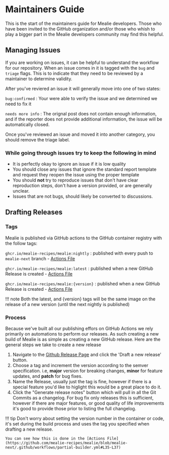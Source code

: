 # Maintainers Guide

This is the start of the maintainers guide for Mealie developers. Those who have been invited to the GitHub organization and/or those who whish to play a bigger part in the Mealie developers community may find this helpful.

## Managing Issues

If you are working on issues, it can be helpful to understand the workflow for our repository. When an issue comes in it is tagged with the `bug` and `triage` flags. This is to indicate that they need to be reviewed by a maintainer to determine validity.

After you've reviered an issue it will generally move into one of two states:

`bug:confirmed`
:   Your were able to verify the issue and we determined we need to fix it


`needs more info`
:   The orignal post does not contain enough information, and if the reporter does not provide additional information, the issue will be automatically closed.

Once you've reviewed an issue and moved it into another category, you should remove the triage label.

### While going through issues try to keep the following in mind

- It is perfectly okay to ignore an issue if it is low quality
- You should close any issues that ignore the standard report template and request they reopen the issue using the proper template
- You should **not** try to reproduce issues that don't have clear reproduction steps, don't have a version provided, or are generally unclear.
- Issues that are not bugs, should likely be converted to discussions.

## Drafting Releases

### Tags

Mealie is published via GitHub actions to the GitHub container registry with the follow tags:

`ghcr.io/mealie-recipes/mealie:nightly`
: published with every push to `mealie-next` branch - [Actions File](https://github.com/mealie-recipes/mealie/blob/mealie-next/.github/workflows/nightly.yml)

`ghcr.io/mealie-recipes/mealie:latest`
: published when a new GitHub Release is created - [Actions File](https://github.com/mealie-recipes/mealie/blob/mealie-next/.github/workflows/release.yml)

`ghcr.io/mealie-recipes/mealie:{version}`
: published when a new GitHub Release is created - [Actions File](https://github.com/mealie-recipes/mealie/blob/mealie-next/.github/workflows/release.yml)

!!! note
    Both the latest, and {version} tags will be the same image on the release of a new version (until the next nightly is published)

### Process

Because we've built all our publishing effors on GitHub Actions we rely primarily on automations to perform our releases. As such creating a new build of Mealie is as simple as creating a new GitHub release. Here are the general steps we take to create a new release

1. Navigate to the [Github Release Page](https://github.com/mealie-recipes/mealie/releases) and click the 'Draft a new release' button.
2. Choose a tag and increment the version according to the semver specification. i.e, **major** version for breaking changes, **minor** for feature updates, and **patch** for bug fixes.
3. Name the Release, usually just the tag is fine, however if there is a special feature you'd like to higlight this would be a great place to do it.
4. Click the "Generate release notes" button which will pull in all the Git Commits as a changelog. For bug fix only releases this is sufficient, however if there are major features, or good quality of life improvements it's good to provide those prior to listing the full changelog.

!!! tip
    Don't worry about setting the version number in the container or code, it's set during the build process and uses the tag you specified when drafting a new release.

    You can see how this is done in the [Actions File](https://github.com/mealie-recipes/mealie/blob/mealie-next/.github/workflows/partial-builder.yml#L35-L37)
